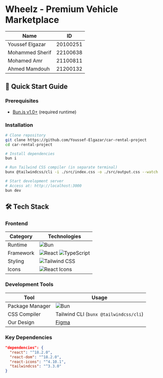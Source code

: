 # Wheelz - Premium Vehicle Marketplace

| Name            | ID       |
| --------------- | -------- |
| Youssef Elgazar | 20100251 |
| Mohammed Sherif | 22100638 |
| Mohamed Amr     | 21100811 |
| Ahmed Mamdouh   | 21200132 |

## 🚀 Quick Start Guide

### Prerequisites

- [Bun.js v1.0+](https://bun.sh/) (required runtime)

### Installation

```bash
# Clone repository
git clone https://github.com/Youssef-Elgazar/car-rental-project
cd car-rental-project

# Install dependencies
bun i

# Run Tailwind CSS compiler (in separate terminal)
bunx @tailwindcss/cli -i ./src/index.css -o ./src/output.css --watch

# Start development server
# Access at: http://localhost:3000
bun dev
```

## 🛠 Tech Stack

### **Frontend**

| Category  | Technologies                                                                                                                                              |
| --------- | --------------------------------------------------------------------------------------------------------------------------------------------------------- |
| Runtime   | ![Bun](https://img.shields.io/badge/Bun-%23000000.svg?style=flat&logo=bun&logoColor=white)                                                                |
| Framework | ![React](https://img.shields.io/badge/React-18-%2361DAFB?logo=react) ![TypeScript](https://img.shields.io/badge/TypeScript-5.0-%233178C6?logo=typescript) |
| Styling   | ![Tailwind CSS](https://img.shields.io/badge/Tailwind_CSS-3.3-%2338B2AC?logo=tailwind-css)                                                                |
| Icons     | ![React Icons](https://img.shields.io/badge/React_Icons-%23E4405F?logo=react)                                                                             |

### **Development Tools**

| Tool            | Usage                                                                                                 |
| --------------- | ----------------------------------------------------------------------------------------------------- |
| Package Manager | ![Bun](https://img.shields.io/badge/Bun-1.0-%23FBF0DF?logo=bun)                                       |
| CSS Compiler    | Tailwind CLI (`bunx @tailwindcss/cli`)                                                                |
| Our Design      | [Figma](https://www.figma.com/design/x5v9k2KLESt7fsTcNiifjQ/project?node-id=2-2&t=LpCdBKyiuRos4QY2-0) |

### **Key Dependencies**

```json
"dependencies": {
  "react": "^18.2.0",
  "react-dom": "^18.2.0",
  "react-icons": "^4.10.1",
  "tailwindcss": "^3.3.0"
}
```
